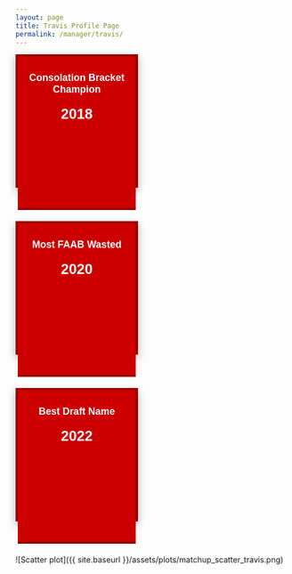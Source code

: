 ```yaml
---
layout: page
title: Travis Profile Page
permalink: /manager/travis/
---
```


<div class="banner-wall">
  <div class="banner">
    <div class="banner-title">Consolation Bracket Champion</div>
    <div class="banner-year">2018</div>
  </div>
  <div class="banner">
    <div class="banner-title">Most FAAB Wasted</div>
    <div class="banner-year">2020</div>
  </div>
  <div class="banner">
    <div class="banner-title">Best Draft Name</div>
    <div class="banner-year">2022</div>
  </div>
</div>

![Scatter plot]({{ site.baseurl }}/assets/plots/matchup_scatter_travis.png)

<style>
.banner {
  position: relative;
  width: 220px;
  min-height: 240px;
  padding: 1.2rem;
  color: white;
  background: #c00;
  border: 4px solid #900;
  text-align: center;
  box-shadow: 0 6px 14px rgba(0,0,0,0.3);
  font-family: sans-serif;
  font-weight: 600;
  transition: transform 0.2s ease, box-shadow 0.2s ease;
  margin-bottom: 60px; /* space for the triangle */
  box-sizing: border-box; /* important */
}

/* Border triangle */
.banner::before {
  content: "";
  position: absolute;
  left: 0;
  bottom: -44px;
  width: 0;
  height: 0;
  border-left: 50% solid transparent;
  border-right: 50% solid transparent;
  border-top: 44px solid #900; /* border color */
  width: 100%;
  transform: none;
}

/* Inner triangle (matches background) */
.banner::after {
  content: "";
  position: absolute;
  left: 0;
  bottom: -40px;
  width: 100%;
  height: 0;
  border-left: 50% solid transparent;
  border-right: 50% solid transparent;
  border-top: 40px solid #c00; /* background color */
}
.banner:hover {
  transform: scale(1.05);
  box-shadow: 0 8px 18px rgba(0,0,0,0.4);
}

.banner-title {
  font-size: 1.1rem;
  margin-top: 0.5rem;
}

.banner-year {
  font-weight: 900;
  font-size: 1.6rem;
  margin-top: 1.2rem;
}

</style>